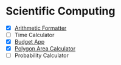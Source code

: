 # Scientific Computing

- [x] [Arithmetic Formatter](./arithmetic-formatter/)
- [ ] Time Calculator
- [x] [Budget App](./budget-app/)
- [x] [Polygon Area Calculator](./polygon-area-calculator/)
- [ ] Probability Calculator